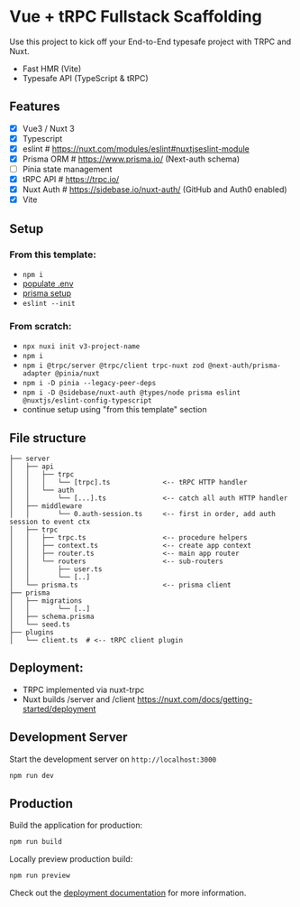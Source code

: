 # Vue + tRPC Fullstack Scaffolding

Use this project to kick off your End-to-End typesafe project with TRPC and Nuxt.

- Fast HMR (Vite)
- Typesafe API (TypeScript & tRPC)

## Features

- [x] Vue3 / Nuxt 3
- [x] Typescript
- [x] eslint # https://nuxt.com/modules/eslint#nuxtjseslint-module
- [x] Prisma ORM # https://www.prisma.io/ (Next-auth schema)
- [ ] Pinia state management
- [x] tRPC API # https://trpc.io/
- [x] Nuxt Auth # https://sidebase.io/nuxt-auth/ (GitHub and Auth0 enabled)
- [x] Vite

## Setup

### From this template:

- `npm i`
- [populate .env](envConfig.ts)
- [prisma setup](prisma/Prisma.md)
- `eslint --init`

### From scratch:

- `npx nuxi init v3-project-name`
- `npm i`
- `npm i @trpc/server @trpc/client trpc-nuxt zod @next-auth/prisma-adapter @pinia/nuxt`
- `npm i -D pinia --legacy-peer-deps`
- `npm i -D @sidebase/nuxt-auth @types/node prisma eslint @nuxtjs/eslint-config-typescript`
- continue setup using "from this template" section

## File structure

```.
├── server
│   ├── api
│   │   ├── trpc
│   │   │   └── [trpc].ts             <-- tRPC HTTP handler
│   │   └── auth
│   │       └── [...].ts              <-- catch all auth HTTP handler
│   ├── middleware
│   │       └── 0.auth-session.ts     <-- first in order, add auth session to event ctx
│   ├── trpc
│   │   ├── trpc.ts                   <-- procedure helpers
│   │   ├── context.ts                <-- create app context
│   │   ├── router.ts                 <-- main app router
│   │   └── routers                   <-- sub-routers
│   │       ├── user.ts
│   │       └── [..]
│   └── prisma.ts                     <-- prisma client
├── prisma
│   ├── migrations
│   │       └── [..]
│   ├── schema.prisma
│   └── seed.ts
├── plugins
│   └── client.ts  # <-- tRPC client plugin
```

## Deployment:

- TRPC implemented via nuxt-trpc
- Nuxt builds /server and /client https://nuxt.com/docs/getting-started/deployment

## Development Server

Start the development server on `http://localhost:3000`

```bash
npm run dev
```

## Production

Build the application for production:

```bash
npm run build
```

Locally preview production build:

```bash
npm run preview
```

Check out the [deployment documentation](https://nuxt.com/docs/getting-started/deployment) for more information.
